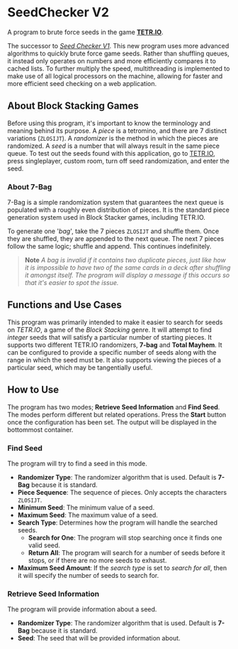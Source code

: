 # SeedChecker V2

A program to brute force seeds in the game **[TETR.IO](https://tetr.io)**.

The successor to *[Seed Checker V1](https://spentine.github.io/Stacker-Tools/seedChecker/)*. This new program uses more advanced algorithms to quickly brute force game seeds. Rather than shuffling queues, it instead only operates on numbers and more efficiently compares it to cached lists. To further multiply the speed, multithreading is implemented to make use of all logical processors on the machine, allowing for faster and more efficient seed checking on a web application.

## About Block Stacking Games

Before using this program, it's important to know the terminology and meaning behind its purpose. A *piece* is a tetromino, and there are 7 distinct variations (`ZLOSIJT`). A *randomizer* is the method in which the pieces are randomized. A *seed* is a number that will always result in the same piece queue. To test out the seeds found with this application, go to [TETR.IO](https://tetr.io), press singleplayer, custom room, turn off seed randomization, and enter the seed.

### About 7-Bag

7-Bag is a simple randomization system that guarantees the next queue is populated with a roughly even distribution of pieces. It is the standard piece generation system used in Block Stacker games, including TETR.IO.

To generate one '*bag*', take the 7 pieces `ZLOSIJT` and shuffle them. Once they are shuffled, they are appended to the next queue. The next 7 pieces follow the same logic; shuffle and append. This continues indefinitely.

> **Note**
> *A bag is invalid if it contains two duplicate pieces, just like how it is impossible to have two of the same cards in a deck after shuffling it amongst itself. The program will display a message if this occurs so that it's easier to spot the issue.*

## Functions and Use Cases

This program was primarily intended to make it easier to search for seeds on *TETR.IO*, a game of the *Block Stacking* genre. It will attempt to find *integer* seeds that will satisfy a particular number of starting pieces. It supports two different TETR.IO randomizers, **7-bag** and **Total Mayhem**. It can be configured to provide a specific number of seeds along with the range in which the seed must be. It also supports viewing the pieces of a particular seed, which may be tangentially useful.

## How to Use

The program has two modes; **Retrieve Seed Information** and **Find Seed**. The modes perform different but related operations. Press the **Start** button once the configuration has been set. The output will be displayed in the bottommost container.

### Find Seed

The program will try to find a seed in this mode.

- **Randomizer Type**: The randomizer algorithm that is used. Default is **7-Bag** because it is standard.
- **Piece Sequence**: The sequence of pieces. Only accepts the characters `ZLOSIJT`.
- **Minimum Seed**: The minimum value of a seed.
- **Maximum Seed**: The maximum value of a seed.
- **Search Type**: Determines how the program will handle the searched seeds.
  - **Search for One**: The program will stop searching once it finds one valid seed.
  - **Return All**: The program will search for a number of seeds before it stops, or if there are no more seeds to exhaust.
- **Maximum Seed Amount**: If the *search type* is set to *search for all*, then it will specify the number of seeds to search for.

### Retrieve Seed Information

The program will provide information about a seed.

- **Randomizer Type**: The randomizer algorithm that is used. Default is **7-Bag** because it is standard.
- **Seed**: The seed that will be provided information about.